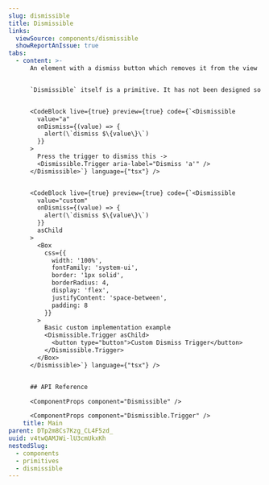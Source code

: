 ```yaml
---
slug: dismissible
title: Dismissible
links:
  viewSource: components/dismissible
  showReportAnIssue: true
tabs:
  - content: >-
      An element with a dismiss button which removes it from the view


      `Dismissible` itself is a primitive. It has not been designed so it should not be used out-of-the-box as a user facing component. Test the component is accessible depending on each implementation use case.


      <CodeBlock live={true} preview={true} code={`<Dismissible
        value="a"
        onDismiss={(value) => {
          alert(\`dismiss $\{value\}\`)
        }}
      >
        Press the trigger to dismiss this ->
        <Dismissible.Trigger aria-label="Dismiss 'a'" />
      </Dismissible>`} language={"tsx"} />


      <CodeBlock live={true} preview={true} code={`<Dismissible
        value="custom"
        onDismiss={(value) => {
          alert(\`dismiss $\{value\}\`)
        }}
        asChild
      >
        <Box
          css={{
            width: '100%',
            fontFamily: 'system-ui',
            border: '1px solid',
            borderRadius: 4,
            display: 'flex',
            justifyContent: 'space-between',
            padding: 8
          }}
        >
          Basic custom implementation example
          <Dismissible.Trigger asChild>
            <button type="button">Custom Dismiss Trigger</button>
          </Dismissible.Trigger>
        </Box>
      </Dismissible>`} language={"tsx"} />


      ## API Reference

      <ComponentProps component="Dismissible" />

      <ComponentProps component="Dismissible.Trigger" />
    title: Main
parent: DTp2m8Cs7Kzg_CL4F5zd_
uuid: v4twQAMJWi-lU3cmUkxKh
nestedSlug:
  - components
  - primitives
  - dismissible
---
```

